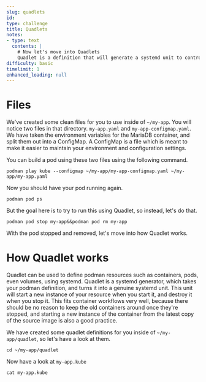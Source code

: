 ```yaml
---
slug: quadlets
id: 
type: challenge
title: Quadlets
notes:
- type: text
  contents: |
    # Now let's move into Quadlets
    Quadlet is a definition that will generate a systemd unit to control podman resources.  In this step we'll take our yaml definition, and use Quadlet to make a systemd controlled pod out of it. 
difficulty: basic
timelimit: 1
enhanced_loading: null
---
```

# Files
We've created some clean files for you to use inside of `~/my-app`.  You will notice two files in that directory.  `my-app.yaml` and `my-app-configmap.yaml`.  We have taken the environment variables for the MariaDB container, and split them out into a ConfigMap.  A ConfigMap is a file which is meant to make it easier to maintain your environment and configuration settings.

You can build a pod using these two files using the following command.

```bash,run
podman play kube --configmap ~/my-app/my-app-configmap.yaml ~/my-app/my-app.yaml
```

Now you should have your pod running again. 

```bash,run
podman pod ps
```

But the goal here is to try to run this using Quadlet, so instead, let's do that. 

```bash,run
podman pod stop my-app&&podman pod rm my-app
```

With the pod stopped and removed, let's move into how Quadlet works. 

# How Quadlet works
Quadlet can be used to define podman resources such as containers, pods, even volumes, using systemd.  Quadlet is a systemd generator, which takes your podman definition, and turns it into a genuine systemd unit.  This unit will start a new instance of your resource when you start it, and destroy it when you stop it.  This fits container workflows very well, because there should be no reason to keep the old containers around once they're stopped, and starting a new instance of the container from the latest copy of the source image is also a good practice. 

We have created some quadlet definitions for you inside of `~/my-app/quadlet`, so let's have a look at them. 

```bash,run
cd ~/my-app/quadlet
```

Now have a look at `my-app.kube`

```bash,run
cat my-app.kube
```
